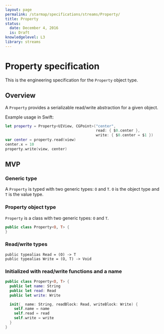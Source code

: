 ```yaml
---
layout: page
permalink: /starmap/specifications/streams/Property/
title: Property
status:
  date: December 4, 2016
  is: Draft
knowledgelevel: L3
library: streams
---
```


# Property specification

This is the engineering specification for the `Property` object type.

## Overview

A `Property` provides a serializable read/write abstraction for a given object.

Example usage in Swift:

```swift
let property = Property<UIView, CGPoint>("center",
                                         read: { $0.center },
                                         write: { $0.center = $1 })
var center = property.read(view)
center.x = 10
property.write(view, center)
```

## MVP

### Generic type

A `Property` is typed with two generic types: `O` and `T`. `O` is the object type and `T` is the
value type.

### Property object type

`Property` is a class with two generic types: `O` and `T`.

```swift
public class Property<O, T> {
}
```

### Read/write types

```
public typealias Read = (O) -> T
public typealias Write = (O, T) -> Void
```

### Initialized with read/write functions and a name

```swift
public class Property<O, T> {
  public let name: String
  public let read: Read
  public let write: Write

  init(_ name: String, readBlock: Read, writeBlock: Write) {
    self.name = name
    self.read = read
    self.write = write
  }
}
```
